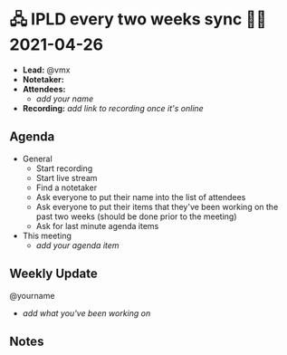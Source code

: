# 🖧 IPLD every two weeks sync 🙌🏽 2021-04-26

- **Lead:** @vmx
- **Notetaker:**
- **Attendees:**
  - _add your name_
- **Recording:** _add link to recording once it's online_


## Agenda

- General
  - Start recording
  - Start live stream
  - Find a notetaker
  - Ask everyone to put their name into the list of attendees
  - Ask everyone to put their items that they've been working on the past two weeks (should be done prior to the meeting)
  - Ask for last minute agenda items
- This meeting
  - _add your agenda item_


## Weekly Update

@yourname
 - _add what you've been working on_


## Notes

<!-- After each call, the notetaker submits a PR to https://github.com/ipld/team-mgmt to store the notes on the meeting-notes folder -->

